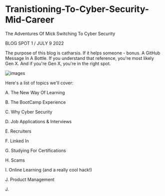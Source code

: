 # Tranistioning-To-Cyber-Security-Mid-Career
The Adventures Of Mick Switching To Cyber Security


BLOG SPOT 1 / JULY 9 2022

The purpose of this blog is catharsis. If it helps someone - bonus. A GitHub Message In A Bottle. If you understand that reference, you're most likely Gen X. And if you're Gen X, you're in the right spot.



![images](https://user-images.githubusercontent.com/99157857/178129435-43defcec-8ee1-4284-9ada-1cc5e5338b0b.jpg)


Here's a list of topics we'll cover:



A. The New Way Of Learning

B. The BootCamp Experience

C. Why Cyber Security

D. Job Applications & Interviews

E. Recruiters

F. Linked In

G. Studying For Certifications

H. Scams

I. Online Learning (and a really cool hack!)

J. Product Management

J. 













  
  
  
